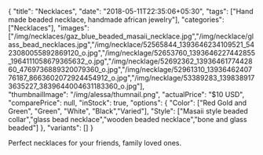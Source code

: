 {
    "title": "Necklaces",
    "date": "2018-05-11T22:35:06+05:30",
    "tags": ["Hand made beaded necklace, handmade african jewelry"],
    "categories": ["Necklaces"],
    "images": ["/img/necklaces/gaz_blue_beaded_masaii_necklace.jpg","/img/necklace/glass_bead_necklaces.jpg","/img/necklace/52565844_1393646234109521_5423080055892869120_o.jpg","/img/necklage/52653760_1393646227442855_1964111058679365632_o.jpg","/img/necklage/52692362_1393646177442860_4769736889320079360_o.jpg","/img/necklage/52961310_1393646240776187_8663602072924454912_o.jpg","/img/necklage/53389283_1398389173635227_3839644004631183360_o.jpg"],    
    "thumbnailImage": "/img/alessa/thumnail.png",
    "actualPrice": "$10 USD",
    "comparePrice": null,
    "inStock": true,
    "options": {
            "Color": ["Red Gold and Green", "Green", "White", "Black","Varied"],
            "Style": ["Masaii style beaded collar","glass bead necklace","wooden beaded necklace","bone and glass beaded"]
    },
    "variants": []
}

Perfect necklaces for your friends, family loved ones.
